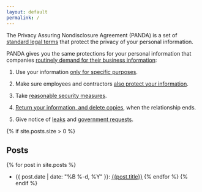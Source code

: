 ```yaml
---
layout: default
permalink: /
---
```


The Privacy Assuring Nondisclosure Agreement (PANDA) is a set of [standard legal terms](/versions/1.0.0) that protect the privacy of your personal information.

PANDA gives you the same protections for your personal information that companies [routinely demand for their business information](https://en.wikipedia.org/wiki/Non-disclosure_agreement):

1.  Use your information [only for specific purposes](/versions/1.0.0#limited-use).

2.  Make sure employees and contractors [also protect your information](/versions/1.0.0#oversight).

3.  Take [reasonable security measures](/versions/1.0.0#security).

4.  [Return your information, and delete copies](/verions/1.0.0#return-and-destruction), when the relationship ends.

5.  Give notice of [leaks](/versions/1.0.0#leaks) and [government requests](/versions/1.0.0#required-disclosure).

{% if site.posts.size > 0 %}
## Posts
{% for post in site.posts %}
- {{ post.date | date: "%B %-d, %Y" }}: [{{post.title}}]({{post.url}})
{% endfor %}
{% endif %}
